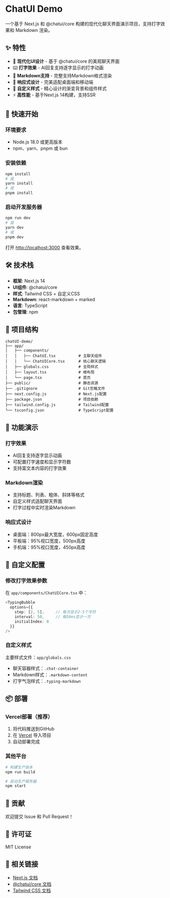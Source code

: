# ChatUI Demo

一个基于 Next.js 和 @chatui/core 构建的现代化聊天界面演示项目，支持打字效果和 Markdown 渲染。

## ✨ 特性

- 🎯 **现代化UI设计** - 基于 @chatui/core 的美观聊天界面
- ⌨️ **打字效果** - AI回复支持逐字显示的打字动画
- 📝 **Markdown支持** - 完整支持Markdown格式渲染
- 📱 **响应式设计** - 完美适配桌面端和移动端
- 🎨 **自定义样式** - 精心设计的渐变背景和组件样式
- ⚡ **高性能** - 基于Next.js 14构建，支持SSR

## 🚀 快速开始

### 环境要求

- Node.js 18.0 或更高版本
- npm、yarn、pnpm 或 bun

### 安装依赖

```bash
npm install
# 或
yarn install
# 或
pnpm install
```

### 启动开发服务器

```bash
npm run dev
# 或
yarn dev
# 或
pnpm dev
```

打开 [http://localhost:3000](http://localhost:3000) 查看效果。

## 🛠️ 技术栈

- **框架**: Next.js 14
- **UI组件**: @chatui/core
- **样式**: Tailwind CSS + 自定义CSS
- **Markdown**: react-markdown + marked
- **语言**: TypeScript
- **包管理**: npm

## 📁 项目结构

```
chatUI-demo/
├── app/
│   ├── components/
│   │   ├── ChatUI.tsx          # 主聊天组件
│   │   └── ChatUICore.tsx      # 核心聊天逻辑
│   ├── globals.css             # 全局样式
│   ├── layout.tsx              # 根布局
│   └── page.tsx                # 首页
├── public/                     # 静态资源
├── .gitignore                  # Git忽略文件
├── next.config.js              # Next.js配置
├── package.json                # 项目依赖
├── tailwind.config.js          # Tailwind配置
└── tsconfig.json               # TypeScript配置
```

## 🎨 功能演示

### 打字效果
- AI回复支持逐字显示动画
- 可配置打字速度和显示字符数
- 支持富文本内容的打字效果

### Markdown渲染
- 支持标题、列表、粗体、斜体等格式
- 自定义样式适配聊天界面
- 打字过程中实时渲染Markdown

### 响应式设计
- 桌面端：800px最大宽度，600px固定高度
- 平板端：95%视口宽度，500px高度
- 手机端：95%视口宽度，450px高度

## 🔧 自定义配置

### 修改打字效果参数

在 `app/components/ChatUICore.tsx` 中：

```typescript
<TypingBubble 
  options={{
    step: [2, 5],     // 每次显示2-5个字符
    interval: 50,     // 每50ms显示一次
    initialIndex: 0
  }}
/>
```

### 自定义样式

主要样式文件：`app/globals.css`
- 聊天容器样式：`.chat-container`
- Markdown样式：`.markdown-content`
- 打字气泡样式：`.typing-markdown`

## 📦 部署

### Vercel部署（推荐）

1. 将代码推送到GitHub
2. 在 [Vercel](https://vercel.com) 导入项目
3. 自动部署完成

### 其他平台

```bash
# 构建生产版本
npm run build

# 启动生产服务器
npm start
```

## 🤝 贡献

欢迎提交 Issue 和 Pull Request！

## 📄 许可证

MIT License

## 🔗 相关链接

- [Next.js 文档](https://nextjs.org/docs)
- [@chatui/core 文档](https://chatui.io/)
- [Tailwind CSS 文档](https://tailwindcss.com/docs)
